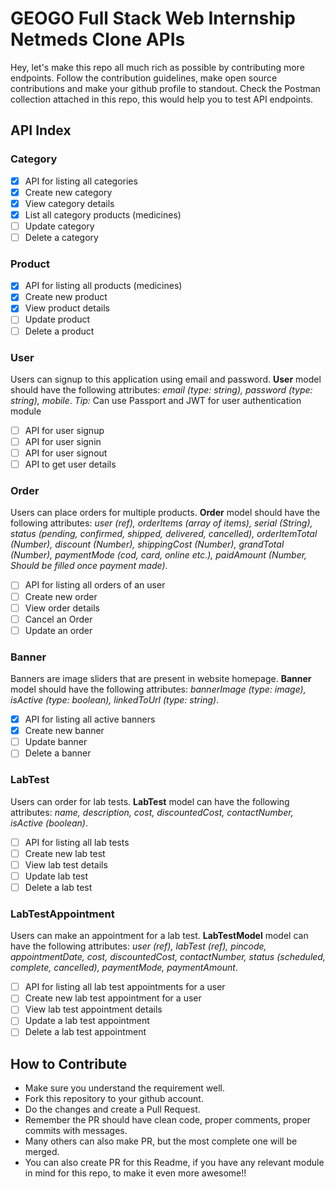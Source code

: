 # GEOGO Full Stack Web Internship Netmeds Clone APIs
Hey, let's make this repo all much rich as possible by contributing more endpoints. Follow the contribution guidelines, make open source contributions and make your github profile to standout. Check the Postman collection attached in this repo, this would help you to test API endpoints.

## API Index

### Category
- [x] API for listing all categories
- [x] Create new category
- [x] View category details
- [x] List all category products (medicines)
- [ ] Update category
- [ ] Delete a category

### Product
- [x] API for listing all products (medicines)
- [x] Create new product
- [x] View product details
- [ ] Update product
- [ ] Delete a product

### User
Users can signup to this application using email and password. 
__User__ model should have the following attributes: *email (type: string), password (type: string), mobile*.
*Tip:* Can use Passport and JWT for user authentication module
- [ ] API for user signup
- [ ] API for user signin
- [ ] API for user signout
- [ ] API to get user details

### Order
Users can place orders for multiple products. __Order__ model should have the following attributes: *user (ref), orderItems (array of items), serial (String), status (pending, confirmed, shipped, delivered, cancelled), orderItemTotal (Number), discount (Number), shippingCost (Number), grandTotal (Number), paymentMode (cod, card, online etc.), paidAmount (Number, Should be filled once payment made)*.
- [ ] API for listing all orders of an user
- [ ] Create new order
- [ ] View order details
- [ ] Cancel an Order
- [ ] Update an order

### Banner
Banners are image sliders that are present in website homepage. 
**Banner** model should have the following attributes: *bannerImage (type: image), isActive (type: boolean), linkedToUrl (type: string)*.
- [x] API for listing all active banners
- [x] Create new banner
- [ ] Update banner
- [ ] Delete a banner

### LabTest
Users can order for lab tests. __LabTest__ model can have the following attributes: *name, description, cost, discountedCost, contactNumber, isActive (boolean)*.
- [ ] API for listing all lab tests
- [ ] Create new lab test
- [ ] View lab test details
- [ ] Update lab test
- [ ] Delete a lab test

### LabTestAppointment
Users can make an appointment for a lab test. __LabTestModel__ model can have the following attributes: *user (ref), labTest (ref), pincode, appointmentDate, cost, discountedCost, contactNumber, status (scheduled, complete, cancelled), paymentMode, paymentAmount*.
- [ ] API for listing all lab test appointments for a user
- [ ] Create new lab test appointment for a user
- [ ] View lab test appointment details
- [ ] Update a lab test appointment
- [ ] Delete a lab test appointment

## How to Contribute
- Make sure you understand the requirement well.
- Fork this repository to your github account.
- Do the changes and create a Pull Request.
- Remember the PR should have clean code, proper comments, proper commits with messages.
- Many others can also make PR, but the most complete one will be merged.
- You can also create PR for this Readme, if you have any relevant module in mind for this repo, to make it even more awesome!!
